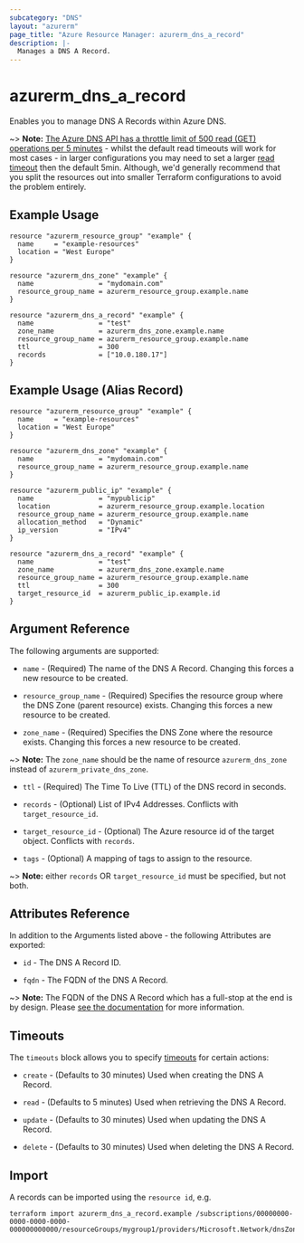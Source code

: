 ```yaml
---
subcategory: "DNS"
layout: "azurerm"
page_title: "Azure Resource Manager: azurerm_dns_a_record"
description: |-
  Manages a DNS A Record.
---
```


# azurerm_dns_a_record

Enables you to manage DNS A Records within Azure DNS.

~> **Note:** [The Azure DNS API has a throttle limit of 500 read (GET) operations per 5 minutes](https://docs.microsoft.com/azure/azure-resource-manager/management/request-limits-and-throttling#network-throttling) - whilst the default read timeouts will work for most cases - in larger configurations you may need to set a larger [read timeout](https://www.terraform.io/language/resources/syntax#operation-timeouts) then the default 5min. Although, we'd generally recommend that you split the resources out into smaller Terraform configurations to avoid the problem entirely.

## Example Usage

```hcl
resource "azurerm_resource_group" "example" {
  name     = "example-resources"
  location = "West Europe"
}

resource "azurerm_dns_zone" "example" {
  name                = "mydomain.com"
  resource_group_name = azurerm_resource_group.example.name
}

resource "azurerm_dns_a_record" "example" {
  name                = "test"
  zone_name           = azurerm_dns_zone.example.name
  resource_group_name = azurerm_resource_group.example.name
  ttl                 = 300
  records             = ["10.0.180.17"]
}
```

## Example Usage (Alias Record)

```hcl
resource "azurerm_resource_group" "example" {
  name     = "example-resources"
  location = "West Europe"
}

resource "azurerm_dns_zone" "example" {
  name                = "mydomain.com"
  resource_group_name = azurerm_resource_group.example.name
}

resource "azurerm_public_ip" "example" {
  name                = "mypublicip"
  location            = azurerm_resource_group.example.location
  resource_group_name = azurerm_resource_group.example.name
  allocation_method   = "Dynamic"
  ip_version          = "IPv4"
}

resource "azurerm_dns_a_record" "example" {
  name                = "test"
  zone_name           = azurerm_dns_zone.example.name
  resource_group_name = azurerm_resource_group.example.name
  ttl                 = 300
  target_resource_id  = azurerm_public_ip.example.id
}
```

## Argument Reference

The following arguments are supported:

* `name` - (Required) The name of the DNS A Record. Changing this forces a new resource to be created.

* `resource_group_name` - (Required) Specifies the resource group where the DNS Zone (parent resource) exists. Changing this forces a new resource to be created.

* `zone_name` - (Required) Specifies the DNS Zone where the resource exists. Changing this forces a new resource to be created.

~> **Note:** The `zone_name` should be the name of resource `azurerm_dns_zone` instead of `azurerm_private_dns_zone`.

* `ttl` - (Required) The Time To Live (TTL) of the DNS record in seconds.

* `records` - (Optional) List of IPv4 Addresses. Conflicts with `target_resource_id`.

* `target_resource_id` - (Optional) The Azure resource id of the target object. Conflicts with `records`.

* `tags` - (Optional) A mapping of tags to assign to the resource.

~> **Note:** either `records` OR `target_resource_id` must be specified, but not both.

## Attributes Reference

In addition to the Arguments listed above - the following Attributes are exported:

* `id` - The DNS A Record ID.

* `fqdn` - The FQDN of the DNS A Record.

~> **Note:** The FQDN of the DNS A Record which has a full-stop at the end is by design. Please [see the documentation](https://en.wikipedia.org/wiki/Fully_qualified_domain_name) for more information.

## Timeouts

The `timeouts` block allows you to specify [timeouts](https://www.terraform.io/language/resources/syntax#operation-timeouts) for certain actions:

* `create` - (Defaults to 30 minutes) Used when creating the DNS A Record.

* `read` - (Defaults to 5 minutes) Used when retrieving the DNS A Record.

* `update` - (Defaults to 30 minutes) Used when updating the DNS A Record.

* `delete` - (Defaults to 30 minutes) Used when deleting the DNS A Record.

## Import

A records can be imported using the `resource id`, e.g.

```shell
terraform import azurerm_dns_a_record.example /subscriptions/00000000-0000-0000-0000-000000000000/resourceGroups/mygroup1/providers/Microsoft.Network/dnsZones/zone1/A/myrecord1
```
